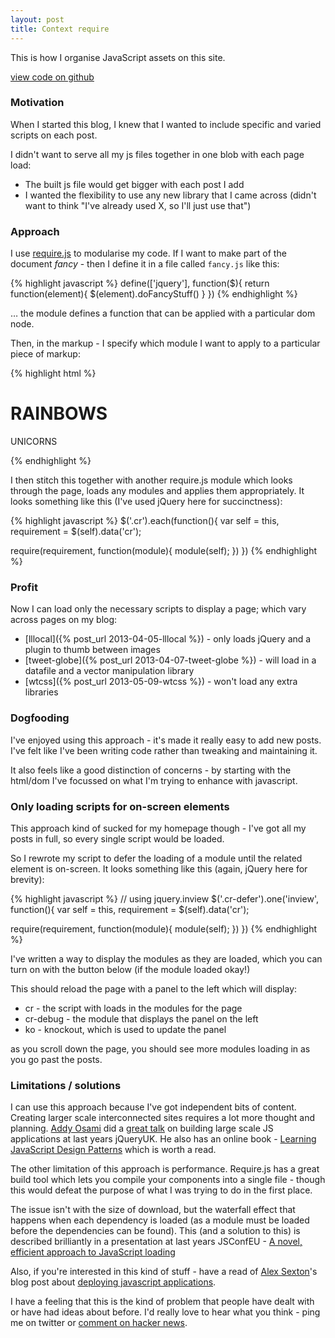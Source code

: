 ```yaml
---
layout: post
title: Context require
---
```

<p class="lead">This is how I organise JavaScript assets on this site.</p>

<p><a class="btn btn-default" href="https://github.com/benfoxall/context-require">view code on github</a></p>

### Motivation

When I started this blog, I knew that I wanted to include specific and varied scripts on each post.

I didn't want to serve all my js files together in one blob with each page load:

* The built js file would get bigger with each post I add
* I wanted the flexibility to use any new library that I came across (didn't want to think "I've already used X, so I'll just use that")

### Approach

I use [require.js](http://requirejs.org/) to modularise my code.  If I want to make part of the document *fancy* - then I define it in a file called `fancy.js` like this:

{% highlight javascript %}
define(['jquery'], function($){
  return function(element){
    $(element).doFancyStuff()
  }
})
{% endhighlight %}

&hellip; the module defines a function that can be applied with a particular dom node.

Then, in the markup - I specify which module I want to apply to a particular piece of markup:

{% highlight html %}
<div class="cr" data-cr="fancy">
	<h1>RAINBOWS</h1>
	<p>UNICORNS</p>
</div>
{% endhighlight %}

I then stitch this together with another require.js module which looks through the page, loads any modules and applies them appropriately.  It looks something like this (I've used jQuery here for succinctness):

{% highlight javascript %}
$('.cr').each(function(){
  var self = this, requirement = $(self).data('cr');

  require(requirement, function(module){
    module(self);
  })
})
{% endhighlight %}

### Profit

Now I can load only the necessary scripts to display a page; which vary across pages on my blog:

* [lllocal]({% post_url 2013-04-05-lllocal %}) - only loads jQuery and a plugin to thumb between images
* [tweet-globe]({% post_url 2013-04-07-tweet-globe %}) - will load in a datafile and a vector manipulation library
* [wtcss]({% post_url 2013-05-09-wtcss %}) - won't load any extra libraries

### Dogfooding

I've enjoyed using this approach - it's made it really easy to add new posts. I've felt like I've been writing code rather than tweaking and maintaining it.

It also feels like a good distinction of concerns - by starting with the html/dom I've focussed on what I'm trying to enhance with javascript.

### Only loading scripts for on-screen elements

This approach kind of sucked for my homepage though - I've got all my posts in full, so every single script would be loaded.

So I rewrote my script to defer the loading of a module until the related element is on-screen.  It looks something like this (again, jQuery here for brevity):

{% highlight javascript %}
// using jquery.inview
$('.cr-defer').one('inview', function(){
  var self = this, requirement = $(self).data('cr');

  require(requirement, function(module){
    module(self);
  })
})
{% endhighlight %}

I've written a way to display the modules as they are loaded, which you can turn on with the button below (if the module loaded okay!)

<p class="cr-defer" data-cr="cr-debug-toggle"><!----></p>

This should reload the page with a panel to the left which will display:

* cr - the script with loads in the modules for the page
* cr-debug - the module that displays the panel on the left
* ko - knockout, which is used to update the panel

as you scroll down the page, you should see more modules loading in as you go past the posts.

### Limitations / solutions

I can use this approach because I've got independent bits of content.  Creating larger scale interconnected sites requires a lot more thought and planning. [Addy Osami](https://twitter.com/intent/user?screen_name=addyosmani) did a [great talk](http://vimeo.com/40866386) on building large scale JS applications at last years jQueryUK. He also has an online book - [Learning JavaScript Design Patterns](http://addyosmani.com/resources/essentialjsdesignpatterns/book/) which is worth a read.

The other limitation of this approach is performance.  Require.js has a great build tool which lets you compile your components into a single file - though this would defeat the purpose of what I was trying to do in the first place.

The issue isn't with the size of download, but the waterfall effect that happens when each dependency is loaded (as a module must be loaded before the dependencies can be found).  This (and a solution to this) is described brilliantly in a presentation at last years JSConfEU - [A novel, efficient approach to JavaScript loading](http://www.youtube.com/watch?v=mGENRKrdoGY)

Also, if you're interested in this kind of stuff - have a read of [Alex Sexton](https://twitter.com/intent/user?screen_name=SlexAxton)'s blog post about [deploying javascript applications](http://alexsexton.com/blog/2013/03/deploying-javascript-applications/).

I have a feeling that this is the kind of problem that people have dealt with or have had ideas about before.  I'd really love to hear what you think - ping me on twitter or [comment on hacker news](https://news.ycombinator.com/item?id=6483160).
